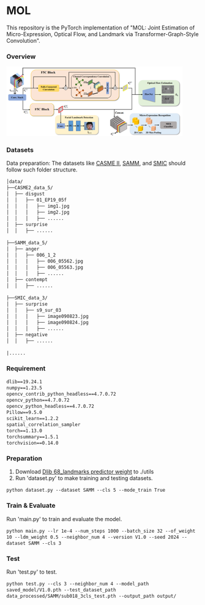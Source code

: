 # MOL
This repository is the PyTorch implementation of "MOL: Joint Estimation of Micro-Expression, Optical Flow, and Landmark via Transformer-Graph-Style Convolution".

### Overview
<img src="figures/overview.png" style="zoom:45%;" />

### Datasets
Data preparation: The datasets like [CASME II](http://casme.psych.ac.cn/casme/c2), [SAMM](https://helward.mmu.ac.uk/STAFF/M.Yap/dataset.php), and [SMIC](https://www.oulu.fi/en/university/faculties-and-units/faculty-information-technology-and-electrical-engineering/center-for-machine-vision-and-signal-analysis) should follow such folder structure.

```
│data/
├──CASME2_data_5/
│  ├── disgust
│  │   ├── 01_EP19_05f
│  │   │   ├── img1.jpg
│  │   │   ├── img2.jpg
│  │   │   ├── ......
│  ├── surprise
│  │   ├── ......

├──SAMM_data_5/
│  ├── anger
│  │   ├── 006_1_2
│  │   │   ├── 006_05562.jpg
│  │   │   ├── 006_05563.jpg
│  │   │   ├── ......
│  ├── contempt
│  │   ├── ......

├──SMIC_data_3/
│  ├── surprise
│  │   ├── s9_sur_03
│  │   │   ├── image090823.jpg
│  │   │   ├── image090824.jpg
│  │   │   ├── ......
│  ├── negative
│  │   ├── ......

|......
```
### Requirement
```
dlib==19.24.1
numpy==1.23.5
opencv_contrib_python_headless==4.7.0.72
opencv_python==4.7.0.72
opencv_python_headless==4.7.0.72
Pillow==9.5.0
scikit_learn==1.2.2
spatial_correlation_sampler
torch==1.13.0
torchsummary==1.5.1
torchvision==0.14.0
```

### Preparation
1. Download [Dlib 68_landmarks predictor weight](http://dlib.net/files/shape_predictor_68_face_landmarks.dat.bz2) to ./utils
2. Run 'dataset.py' to make training and testing datasets.
```
python dataset.py --dataset SAMM --cls 5 --mode_train True
```

### Train & Evaluate
Run 'main.py' to train and evaluate the model.
```
python main.py --lr 1e-4 --num_steps 1000 --batch_size 32 --of_weight 10 --ldm_weight 0.5 --neighbor_num 4 --version V1.0 --seed 2024 --dataset SAMM --cls 3 
```

### Test
Run 'test.py' to test.
```
python test.py --cls 3 --neighbor_num 4 --model_path saved_model/V1.0.pth --test_dataset_path data_processed/SAMM/sub018_3cls_test.pth --output_path output/ 
```
